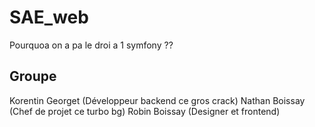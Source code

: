 # SAE_web

Pourquoa on a pa le droi a 1 symfony ??

## Groupe
Korentin Georget (Développeur backend ce gros crack)
Nathan Boissay (Chef de projet ce turbo bg)
Robin Boissay (Designer et frontend)